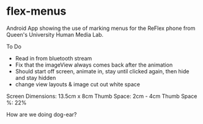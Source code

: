# flex-menus
Android App showing the use of marking menus for the ReFlex phone from Queen's University Human Media Lab.

To Do
* Read in from bluetooth stream
* Fix that the imageView always comes back after the animation
* Should start off screen, animate in, stay until clicked again, then hide and stay hidden
* change view layouts & image cut out white space

Screen Dimensions: 13.5cm x 8cm
Thumb Space: 2cm - 4cm
Thumb Space %: 22%

How are we doing dog-ear?
